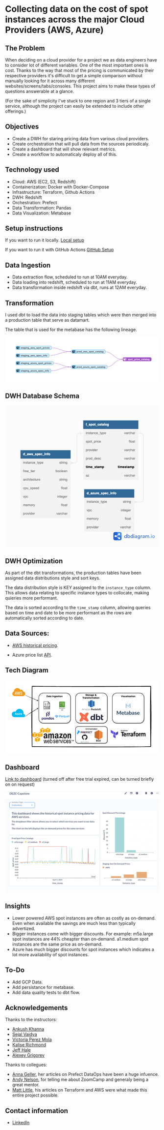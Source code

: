 # Collecting data on the cost of spot instances across the major Cloud Providers (AWS, Azure)


## The Problem

When deciding on a cloud provider for a project we as data engineers have to consider lot of different variables. One of the most important ones is cost. Thanks to the way that most of the pricing is communicated by their respective providers it's difficult to get a simple comparison without manually looking for it across many different websites/screens/tabs/consoles.
This project aims to make these types of questions answerable at a glance.

(For the sake of simplicity I've stuck to one region and 3 tiers of a single service, although the project can easily be extended to include other offerings.)

## Objectives 

- Create a DWH for staring pricing data from various cloud providers.
- Create orchestration that will pull data from the sources periodicaly. 
- Create a dashboard that will show relevant metrics. 
- Create a workflow to automaticaly deploy all of this. 

## Technology used

- Cloud: AWS (EC2, S3, Redshift)
- Containerization: Docker with Docker-Compose
- Infrastructure: Terraform, Github Actions
- DWH: Redshift
- Orchestration: Prefect
- Data Transformation: Pandas
- Data Visualization: Metabase

## Setup instructions

If you want to run it locally. 
[Local setup](https://github.com/Zesky665/DEZC_2023_Capstone/blob/Final_Version/misc/Local_Setup.md)

If you want to run it with GitHub Actions
[GitHub Setup](https://github.com/Zesky665/DEZC_2023_Capstone/blob/Final_Version/misc/GitHub_Setup.md)

 ## Data Ingestion

 - Data extraction flow, scheduled to run at 10AM everyday. 
 - Data loading into redshift, scheduled to run at 11AM everyday. 
 - Data transformation inside redshift via dbt, runs at 12AM everyday. 

## Transformation

I used dbt to load the data into staging tables which were then merged into a production table that serve as datamart. 

The table that is used for the metabase has the following lineage. 

![dbt lineage](https://github.com/Zesky665/DEZC_2023_Capstone/blob/Final_Version/misc/dbt_lineage.png)
## DWH Database Schema

![Data diagram](https://github.com/Zesky665/DEZC_2023_Capstone/blob/Final_Version/misc/data_diagram.png)

## DWH Optimization

As part of the dbt transformations, the production tables have been assigned data distributions style and sort keys. 

The data distribution style is KEY assigned to the `instance_type` column. This allows data relating to specific instance types to collocate, making quieries more performant. 

The data is sorted according to the `time_stamp` column, allowing queries based on time and date to be more performant as the rows are automatically sorted according to date. 

## Data Sources: 

 - [AWS historical pricing](https://docs.aws.amazon.com/cli/latest/reference/ec2/describe-spot-price-history.html).

 - Azure price list [API](https://learn.microsoft.com/en-us/rest/api/cost-management/retail-prices/azure-retail-prices).

## Tech Diagram

![Tech diagram](https://github.com/Zesky665/DEZC_2023_Capstone/blob/Final_Version/misc/tech_diagram.png)

## Dashboard
[Link to dashboard](http://3.78.56.233:3000/public/dashboard/f2950c78-683a-4302-87e7-6d321980fda6) (turned off after free trial expired, can be turned briefly on on request)

![Metabase dashboard](https://github.com/Zesky665/DEZC_2023_Capstone/blob/Final_Version/misc/final_dashboard.png)
## Insights 
- Lower powered AWS spot instances are often as costly as on-demand. Even when available the savings are much less than typically advertized.
- Bigger instances come with bigger discounts. For example: m5a.large spot instances are 44% cheapter than on-demand. a1.medium spot instances are the same price as on-demand. 
- Azure has much bigger discounts for spot instances which indicates a lot more availability of spot instances. 
## To-Do

- Add GCP Data.
- Add persistance for metabase. 
- Add data quality tests to dbt flow. 


## Acknowledgements

Thanks to the instructors: 

- [Ankush Khanna](https://www.linkedin.com/in/ankushkhanna2/)
- [Sejal Vaidya](https://www.linkedin.com/in/vaidyasejal/)
- [Victoria Perez Mola](https://www.linkedin.com/in/victoriaperezmola/)
- [Kalise Richmond](https://www.linkedin.com/in/kaliserichmond/)
- [Jeff Hale](https://www.linkedin.com/in/-jeffhale/)
- [Alexey Grigorev](https://www.linkedin.com/in/agrigorev/)

Thanks to collegues: 

- [Anna Geller](https://annageller.com/), her articles on Prefect DataOps have been a huge infuence. 
- [Andy Nelson](https://www.linkedin.com/in/andynelson1982/), for telling me about ZoomCamp and generaly being a great mentor. 
- [Matt Little](https://medium.com/strategio/using-terraform-to-create-aws-vpc-ec2-and-rds-instances-c7f3aa416133), his articles on Terraform and AWS were what made this entire project possible.  

## Contact information

- [LinkedIn](https://www.linkedin.com/in/zharko-cekovski/)
